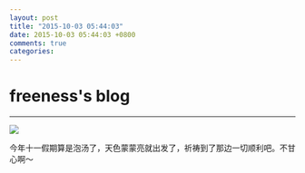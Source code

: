 ```yaml
---
layout: post
title: "2015-10-03 05:44:03"
date: 2015-10-03 05:44:03 +0800
comments: true
categories: 
---
```


# freeness's blog

----------

![](http://okqmqrbgo.bkt.clouddn.com/201510030544031.jpg)

>
今年十一假期算是泡汤了，天色蒙蒙亮就出发了，祈祷到了那边一切顺利吧。不甘心啊～